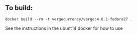To build:
---
    docker build --rm -t vergecurrency/verge:4.0.1-fedora27 .

See the instructions in the ubunt14 docker for how to use

